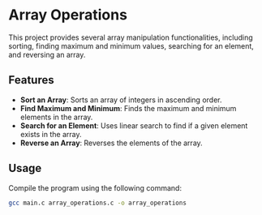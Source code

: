 # Array Operations

This project provides several array manipulation functionalities, including sorting, finding maximum and minimum values, searching for an element, and reversing an array.

## Features

- **Sort an Array**: Sorts an array of integers in ascending order.
- **Find Maximum and Minimum**: Finds the maximum and minimum elements in the array.
- **Search for an Element**: Uses linear search to find if a given element exists in the array.
- **Reverse an Array**: Reverses the elements of the array.

## Usage

Compile the program using the following command:

```bash
gcc main.c array_operations.c -o array_operations
